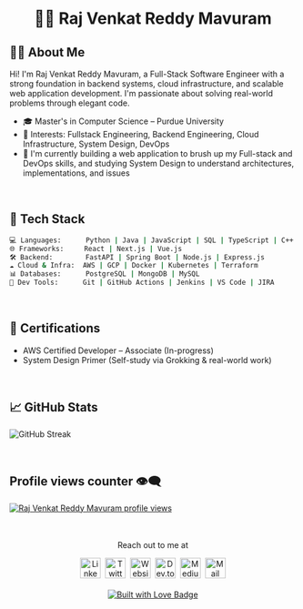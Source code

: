 <h1 align="center">🧙‍♂️ Raj Venkat Reddy Mavuram</h1>

## 👨‍💻 About Me

Hi! I'm Raj Venkat Reddy Mavuram, a Full-Stack Software Engineer with a strong foundation in backend systems, cloud infrastructure, and scalable web application development. I'm passionate about solving real-world problems through elegant code. 

- 🎓 Master's in Computer Science – Purdue University
- 🧠 Interests: Fullstack Engineering, Backend Engineering, Cloud Infrastructure, System Design, DevOps
- 🌱 I'm currently building a web application to brush up my Full-stack and DevOps skills, and studying System Design to understand architectures, implementations, and issues
<br />

## 🧰 Tech Stack

```bash
💻 Languages:      Python | Java | JavaScript | SQL | TypeScript | C++
🌐 Frameworks:     React | Next.js | Vue.js
🛠️ Backend:        FastAPI | Spring Boot | Node.js | Express.js
☁️ Cloud & Infra:  AWS | GCP | Docker | Kubernetes | Terraform
📊 Databases:      PostgreSQL | MongoDB | MySQL 
🔧 Dev Tools:      Git | GitHub Actions | Jenkins | VS Code | JIRA
```
<br />

## 🏅 Certifications

- AWS Certified Developer – Associate (In-progress)
- System Design Primer (Self-study via Grokking & real-world work)
<br />

## 📈 GitHub Stats

<p> 
<!--   <img src="https://github-readme-stats.vercel.app/api?username=RajVenkat20&show_icons=true&theme=radical" alt="Raj's GitHub Stats" /> 
  <br />  -->
  <img src="https://github-readme-streak-stats.herokuapp.com/?user=RajVenkat20&theme=dark" alt="GitHub Streak" />
<!--   <br />  -->
<!--   <img src="https://github-readme-stats.vercel.app/api/top-langs/?username=anuraghazra&layout=donut-vertical" alt="Top Languages"> -->
</p>
<br />

## Profile views counter 👁️‍🗨️

<div>
  <a href="https://u8views.com/github/RajVenkat20">
    <img src="https://u8views.com/api/v1/github/profiles/51791867/views/day-week-month-total-count.svg" alt="Raj Venkat Reddy Mavuram profile views">
  </a>
  <br/>
  <br/>
</div>
<br />

<!--
<div align="center"> 
  <p>Visitor count</p>
  <img src="https://profile-counter.glitch.me/RajVenkat20/count.svg" alt="Visitor's Count" />
</div>
-->

<div align="center">
  <p>Reach out to me at</p>
  <a id="LinkedIn" href="https://www.linkedin.com/in/raj-venkat-reddy-mavuram/?utm_source=github"  ><img width="36px" src="https://cdn.thekrishna.in/img/icon/gh-profile/linkedin.svg" alt="LinkedIn" /></a>&nbsp;
  <a id="Twitter"  href="https://x.com/mrajvenkatreddy?utm_source=github"   ><img width="36px" src="https://cdn.thekrishna.in/img/icon/gh-profile/twitter.svg"  alt="Twitter"  /></a>&nbsp;
  <a id="Website"  href="https://mrajvenkatreddy.dev/?utm_source=github"       ><img width="36px" src="https://cdn.thekrishna.in/img/icon/gh-profile/web.svg"      alt="Website"  /></a>&nbsp;
  <a id="Dev.to"   href="https://dev.to/rmavuram?utm_source=github"     ><img width="36px" src="https://cdn.thekrishna.in/img/icon/gh-profile/dev.svg"      alt="Dev.to"   /></a>&nbsp;
  <a id="Medium"   href="https://medium.com/@mrajvenkatreddy?utm_source=github"    ><img width="36px" src="https://cdn.thekrishna.in/img/icon/gh-profile/medium.svg"   alt="Medium"   /></a>&nbsp;
  <a id="Mail"     href="mailto:mrajvenkatreddy@gmail.com"                         ><img width="36px" src="https://cdn.thekrishna.in/img/icon/gh-profile/mail.svg"     alt="Mail"     /></a>
</div>
<br />

<div align="center">
  <a href="#">
    <img src="https://forthebadge.com/images/featured/featured-built-with-love.svg" alt="Built with Love Badge">
  </a>
</div>
